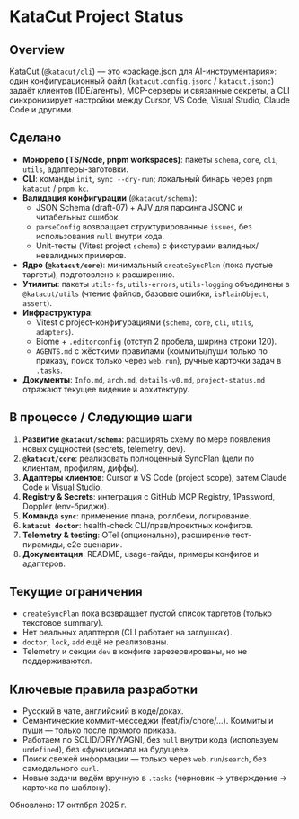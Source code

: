 # KataCut Project Status

## Overview
KataCut (`@katacut/cli`) — это «package.json для AI-инструментария»: один конфигурационный
файл (`katacut.config.jsonc` / `katacut.jsonc`) задаёт клиентов (IDE/агенты), MCP-серверы и связанные
секреты, а CLI синхронизирует настройки между Cursor, VS Code, Visual Studio, Claude Code и другими.

## Сделано
- **Монорепо (TS/Node, pnpm workspaces)**: пакеты `schema`, `core`, `cli`, `utils`, адаптеры-заготовки.
- **CLI**: команды `init`, `sync --dry-run`; локальный бинарь через `pnpm katacut` / `pnpm kc`.
- **Валидация конфигурации** (`@katacut/schema`):
  - JSON Schema (draft-07) + AJV для парсинга JSONC и читабельных ошибок.
  - `parseConfig` возвращает структурированные `issues`, без использования `null` внутри кода.
  - Unit-тесты (Vitest project `schema`) с фикстурами валидных/невалидных примеров.
- **Ядро (`@katacut/core`)**: минимальный `createSyncPlan` (пока пустые таргеты), подготовлено к расширению.
- **Утилиты**: пакеты `utils-fs`, `utils-errors`, `utils-logging` объединены в `@katacut/utils` (чтение файлов,
  базовые ошибки, `isPlainObject`, `assert`).
- **Инфраструктура**:
  - Vitest с project-конфигурациями (`schema`, `core`, `cli`, `utils`, `adapters`).
  - Biome + `.editorconfig` (отступ 2 пробела, ширина строки 120).
  - `AGENTS.md` с жёсткими правилами (коммиты/пуши только по приказу, поиск только через `web.run`), ручные карточки задач в `.tasks`.
- **Документы**: `Info.md`, `arch.md`, `details-v0.md`, `project-status.md` отражают текущее видение и архитектуру.

## В процессе / Следующие шаги
1. **Развитие `@katacut/schema`**: расширять схему по мере появления новых сущностей (secrets, telemetry, dev).
2. **`@katacut/core`**: реализовать полноценный SyncPlan (цели по клиентам, профилям, диффы).
3. **Адаптеры клиентов**: Cursor и VS Code (project scope), затем Claude Code и Visual Studio.
4. **Registry & Secrets**: интеграция с GitHub MCP Registry, 1Password, Doppler (env-бриджи).
5. **Команда `sync`**: применение плана, роллбеки, логирование.
6. **`katacut doctor`**: health-check CLI/прав/проектных конфигов.
7. **Telemetry & testing**: OTel (опционально), расширение тест-пирамиды, e2e сценарии.
8. **Документация**: README, usage-гайды, примеры конфигов и адаптеров.

## Текущие ограничения
- `createSyncPlan` пока возвращает пустой список таргетов (только текстовое summary).
- Нет реальных адаптеров (CLI работает на заглушках).
- `doctor`, `lock`, `add` ещё не реализованы.
- Telemetry и секции `dev` в конфиге зарезервированы, но не поддерживаются.

## Ключевые правила разработки
- Русский в чате, английский в коде/доках.
- Семантические коммит-месседжи (feat/fix/chore/...). Коммиты и пуши — только после прямого приказа.
- Работаем по SOLID/DRY/YAGNI, без `null` внутри кода (используем `undefined`), без «функционала на будущее».
- Поиск свежей информации — только через `web.run`/`search`, без самодельного `curl`.
- Новые задачи ведём вручную в `.tasks` (черновик → утверждение → карточка по шаблону).

Обновлено: 17 октября 2025 г.
